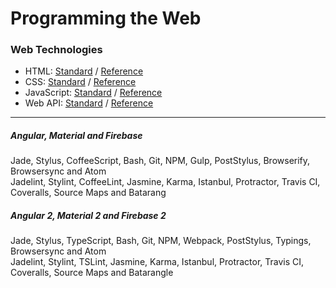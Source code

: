 # Programming the Web

### Web Technologies
* HTML: [Standard](https://www.w3.org/TR/html51/) / [Reference](https://developer.mozilla.org/en-US/docs/Web/HTML/Reference)
* CSS: [Standard](https://www.w3.org/Style/CSS/current-work) / [Reference](https://developer.mozilla.org/en-US/docs/Web/CSS/Reference)
* JavaScript: [Standard](http://www.ecma-international.org/ecma-262/6.0/) / [Reference](https://developer.mozilla.org/en-US/docs/Web/JavaScript/Reference)
* Web API: [Standard](https://www.w3.org/TR/#tr_Javascript_APIs) / [Reference](https://github.com/Shyam-Chen/Web-Cheat-Sheet/blob/master/Web-API-Reference.md)

***

##### Angular, Material and Firebase
Jade, Stylus, CoffeeScript, Bash, Git, NPM, Gulp, PostStylus, Browserify, Browsersync and Atom<br>
Jadelint, Stylint, CoffeeLint, Jasmine, Karma, Istanbul, Protractor, Travis CI, Coveralls, Source Maps and Batarang

##### Angular 2, Material 2 and Firebase 2
Jade, Stylus, TypeScript, Bash, Git, NPM, Webpack, PostStylus, Typings, Browsersync and Atom<br>
Jadelint, Stylint, TSLint, Jasmine, Karma, Istanbul, Protractor, Travis CI, Coveralls, Source Maps and Batarangle
